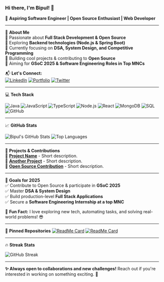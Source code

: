 ### Hi there, I'm Bipul! 👋

🚀 **Aspiring Software Engineer | Open Source Enthusiast | Web Developer**

---

🌟 **About Me**  
🔹 Passionate about **Full Stack Development & Open Source**  
🔹 Exploring **Backend technologies (Node.js & Spring Boot)**  
🔹 Currently focusing on **DSA, System Design, and Competitive Programming**  
🔹 Building cool projects & contributing to **Open Source**  
🔹 Aiming for **GSoC 2025 & Software Engineering Roles in Top MNCs**

📬 **Let's Connect:**  
[![LinkedIn](https://img.shields.io/badge/LinkedIn-%230077B5.svg?style=for-the-badge&logo=linkedin&logoColor=white)](https://www.linkedin.com/in/your-profile) 
[![Portfolio](https://img.shields.io/badge/Portfolio-%23000000.svg?style=for-the-badge&logo=vercel&logoColor=white)](https://your-portfolio-link) 
[![Twitter](https://img.shields.io/badge/Twitter-%231DA1F2.svg?style=for-the-badge&logo=twitter&logoColor=white)](https://twitter.com/your-handle)

---

💻 **Tech Stack**  

![Java](https://img.shields.io/badge/Java-%23ED8B00.svg?style=for-the-badge&logo=openjdk&logoColor=white)
![JavaScript](https://img.shields.io/badge/JavaScript-%23F7DF1E.svg?style=for-the-badge&logo=javascript&logoColor=black)
![TypeScript](https://img.shields.io/badge/TypeScript-%23007ACC.svg?style=for-the-badge&logo=typescript&logoColor=white)
![Node.js](https://img.shields.io/badge/Node.js-%2343853D.svg?style=for-the-badge&logo=node.js&logoColor=white)
![React](https://img.shields.io/badge/React-%2361DAFB.svg?style=for-the-badge&logo=react&logoColor=black)
![MongoDB](https://img.shields.io/badge/MongoDB-%2347A248.svg?style=for-the-badge&logo=mongodb&logoColor=white)
![SQL](https://img.shields.io/badge/SQL-%2300f.svg?style=for-the-badge&logo=database&logoColor=white)
![GitHub](https://img.shields.io/badge/GitHub-%23181717.svg?style=for-the-badge&logo=github&logoColor=white)

---

📈 **GitHub Stats**  

![Bipul's GitHub Stats](https://github-readme-stats.vercel.app/api?username=your-github-username&show_icons=true&theme=radical)
![Top Languages](https://github-readme-stats.vercel.app/api/top-langs/?username=your-github-username&layout=compact&theme=radical)

---

🚀 **Projects & Contributions**  
📌 [**Project Name**](https://github.com/your-github-username/project-repo) - Short description.  
📌 [**Another Project**](https://github.com/your-github-username/project-repo) - Short description.  
📌 [**Open Source Contribution**](https://github.com/your-github-username/project-repo) - Short description.  

---

🎯 **Goals for 2025**  
✅ Contribute to Open Source & participate in **GSoC 2025**  
✅ Master **DSA & System Design**  
✅ Build production-level **Full Stack Applications**  
✅ Secure a **Software Engineering Internship at a top MNC**

🚀 **Fun Fact:** I love exploring new tech, automating tasks, and solving real-world problems! 😎

---

📌 **Pinned Repositories**
[![ReadMe Card](https://github-readme-stats.vercel.app/api/pin/?username=your-github-username&repo=project-repo&theme=radical)](https://github.com/your-github-username/project-repo)
[![ReadMe Card](https://github-readme-stats.vercel.app/api/pin/?username=your-github-username&repo=another-project&theme=radical)](https://github.com/your-github-username/another-project)

---

🔥 **Streak Stats**  

![GitHub Streak](https://github-readme-streak-stats.herokuapp.com/?user=your-github-username&theme=radical)

---

**✨ Always open to collaborations and new challenges!** Reach out if you're interested in working on something exciting. 🚀
